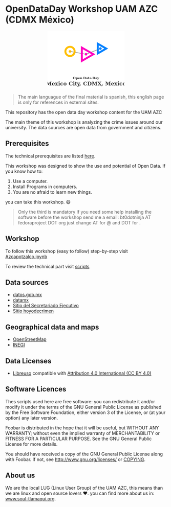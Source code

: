 # OpenDataDay Workshop UAM AZC (CDMX México)

<p align="center">
<img src="./images/ODDlogoCDMX.png">
</p>


> The main languague of the final material is spanish, this english page is only for 
> references in external sites. 

This repository has the open data day workshop content for the UAM AZC

The main theme of this workshop is analyzing the crime issues around our university.
The data sources are open data from government and citizens. 

## Prerequisites

The technical prerequisites are listed [here](Prerrequisitos.md).

This workshop was designed to show the use and potential of Open Data. 
If you know how to:

1. Use a computer.
2. Install Programs in computers.
3. You are no afraid to learn new things.


you can take this workshop. :smile:

> Only the third is mandatory 
> If you need some help installing the software before the workshop
> send me a email: bt0dotninja AT fedoraproject DOT org 
> just change AT for @ and DOT for .

## Workshop

To follow this workshop (easy to follow) step-by-step visit [Azcapotzalco.ipynb](Azcapotzalco.ipynb) 

To review the technical part visit [scripts](scripts/README.md)


## Data sources
* [datos.gob.mx](https://datos.gob.mx/)
* [datamx](http://datamx.io/)
* [Sitio del Secretariado Ejecutivo](http://secretariadoejecutivo.gob.mx/incidencia-delictiva/incidencia-delictiva-datos-abiertos.php)
* [Sitio hoyodecrimen](https://hoyodecrimen.com/)

## Geographical data and maps

* [OpenStreetMap](http://www.openstreetmap.org)
* [INEGI](http://www.inegi.org.mx/)

## Data Licenses

* [Libreuso](https://datos.gob.mx/libreusomx) compatible with [Attribution 4.0 International (CC BY 4.0)](https://creativecommons.org/licenses/by/4.0/)

## Software Licences

Thes scripts used here are free software: you can redistribute it and/or modify
it under the terms of the GNU General Public License as published by
the Free Software Foundation, either version 3 of the License, or
(at your option) any later version.

Foobar is distributed in the hope that it will be useful,
but WITHOUT ANY WARRANTY; without even the implied warranty of
MERCHANTABILITY or FITNESS FOR A PARTICULAR PURPOSE.  See the
GNU General Public License for more details.

You should have received a copy of the GNU General Public License
along with Foobar.  If not, see http://www.gnu.org/licenses/ or 
[COPYING](COPYING).

 

## About us

We are the local LUG (Linux User Group) of the UAM AZC, this means than we are linux and open source lovers :heart:.
you can find more about us in: www.soul-tlamaqui.org.

